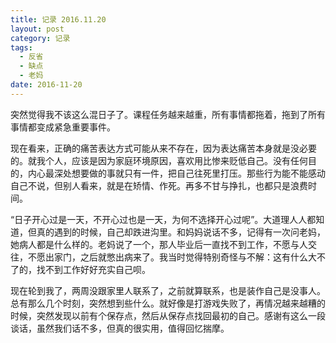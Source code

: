 ```yaml
---
title: 记录 2016.11.20
layout: post
category: 记录
tags:
  - 反省
  - 缺点
  - 老妈
date: 2016-11-20
---
```


突然觉得我不该这么混日子了。课程任务越来越重，所有事情都拖着，拖到了所有事情都变成紧急重要事件。

现在看来，正确的痛苦表达方式可能从来不存在，因为表达痛苦本身就是没必要的。就我个人，应该是因为家庭环境原因，喜欢用比惨来贬低自己。没有任何目的，内心最深处想要做的事就只有一件，把自己往死里打压。那些行为能不能感动自己不说，但别人看来，就是在矫情、作死。再多不甘与挣扎，也都只是浪费时间。

“日子开心过是一天，不开心过也是一天，为何不选择开心过呢”。大道理人人都知道，但真的遇到的时候，自己却跌进沟里。和妈妈说话不多，记得有一次问老妈，她病人都是什么样的。老妈说了一个，那人毕业后一直找不到工作，不愿与人交往，不愿出家门，之后就憋出病来了。我当时觉得特别奇怪与不解：这有什么大不了的，找不到工作好好充实自己呗。

现在轮到我了，两周没跟家里人联系了，之前就算联系，也是装作自己是没事人。总有那么几个时刻，突然想到些什么。就好像是打游戏失败了，再情况越来越糟的时候，突然发现以前有个保存点，然后从保存点找回最初的自己。感谢有这么一段谈话，虽然我们话不多，但真的很实用，值得回忆揣摩。
